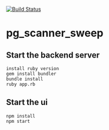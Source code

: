 [![Build Status](https://travis-ci.org/BenKanouse/pg_scanner_sweep.svg?branch=master)](https://travis-ci.org/BenKanouse/pg_scanner_sweep)

# pg_scanner_sweep

## Start the backend server
```
install ruby version
gem install bundler
bundle install
ruby app.rb
```

## Start the ui
```
npm install
npm start
```
